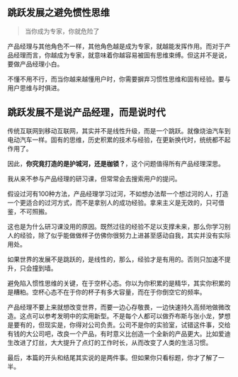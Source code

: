 ## 跳跃发展之避免惯性思维

> 当你成为专家，你就危险了

产品经理与其他角色不一样，其他角色越是成为专家，就越能发挥作用。而对于产品经理而言，你越成为专家，就意味着你越容易被固有思维束缚。但这并不是说，要做产品经理小白。

不懂不用不行，而当你越来越懂用户时，你需要摒弃习惯性思维和固有经验。要与用户思维与时俱进。

## 跳跃发展不是说产品经理，而是说时代

传统互联网到移动互联网，其实并不是线性升级，而是一个跳跃。就像烧油汽车到电动汽车一样。固有的思维，历史积累的技术与经验，在更新换代时，统统都不起作用了。

因此，**你究竟打造的是护城河，还是枷锁？**，这个问题值得所有产品经理深思。

我从来不参与产品经理的研习课，但常常会去搜索用户的提问。

假设过河有100种方法，产品经理学习过河，不如想办法帮一个想过河的人，打造一个更适合的过河方式，而不是拿别人的成功经验。拿来主义是无效的，只可借鉴，不可照搬。

这也是为什么研习课没用的原因。既然过往的经验不足以支撑未来，那么你学习别人的经验，除了似乎能做做样子仿佛你很努力上进甚至感动自我，其实并没有实际用处。

如果世界的发展不是跳跃的，是线性的，那么，经验才是有用的。否则只加速不提升，只会撞到墙。

避免陷入惯性思维的关键，在于空杯心态。你以为你积累的是精华，其实你积累的是糟粕。空杯心态不在于你的杯子有多大容量，而在于你倒空它的频率。

产品经理不要上来就想改变世界，而要一边心存敬畏，一边快速持久高频地做微改造。这点可以参考发明中的实用新型。不是每个人都可以做乔布斯与张小龙，梦想是要有的，但现实是，你得对公司负责。公司不是你的实验室，试错这件事，交给有钱的大公司吧，改良一个产品，有时意义比创造一个全新的产品更大。比如爱迪生改进了灯丝，大大提升了点灯的工作时长，从而改变了人类的生活习惯。

最后，本篇的开头和结尾其实说的是两件事。但如果你只看标题，你才了解了一半。



